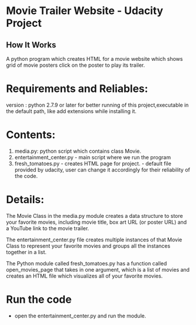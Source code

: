 # Movie Trailer Website - Udacity Project


## How It Works
 A python program which creates HTML for a movie website which shows grid of movie posters
 click on the poster to play its trailer.
 
 
# Requirements and Reliables:
 version : python 2.7.9 or later for better running of this project,executable in the default path, like add extensions while installing it.
 
 
# Contents:
1. media.py: python script which contains class Movie.
2. entertainment_center.py - main script where we run the program
3. fresh_tomatoes.py - creates HTML page for project.
                     - default file provided by udacity, user can change it accordingly for their reliability of the code.
         
         
# Details:
 The Movie Class in the media.py module creates a data structure to store your favorite movies, including movie title, box art URL (or poster URL) and a YouTube link to the movie trailer.

The entertainment_center.py file creates multiple instances of that Movie Class to represent your favorite movies and groups all the instances together in a list.

The Python module called fresh_tomatoes.py has a function called open_movies_page that takes in one argument, which is a list of movies and creates an HTML file which visualizes all of your favorite movies.


# Run the code 
 - open the entertainment_center.py and run the module.
